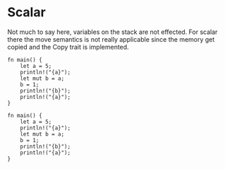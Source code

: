 # Scalar

Not much to say here, variables on the stack are not effected.
For scalar there the move semantics is not really applicable since the memory get copied and the Copy trait is implemented.

```aquascope,interpreter+permissions,boundaries,stepper,horizontal
fn main() {
    let a = 5;
    println!("{a}");
    let mut b = a;
    b = 1;
    println!("{b}");
    println!("{a}");
}
```

```rust,editable
fn main() {
    let a = 5;
    println!("{a}");
    let mut b = a;
    b = 1;
    println!("{b}");
    println!("{a}");
}
```


